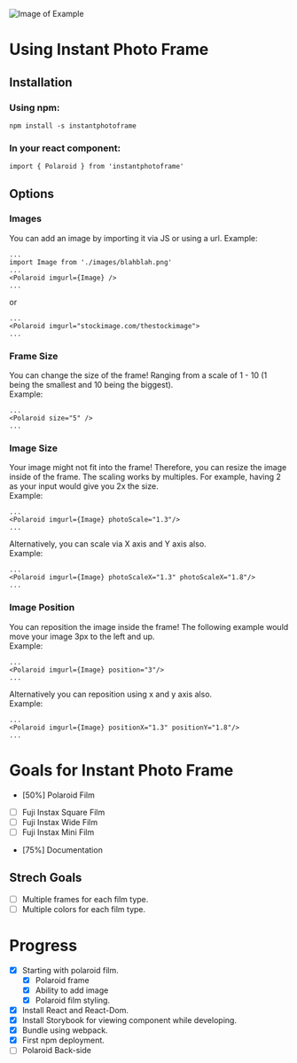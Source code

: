 ![Image of Example](https://i.imgur.com/HYQ3MwL.png)

# Using Instant Photo Frame

## Installation

### Using npm:

```
npm install -s instantphotoframe
```

### In your react component:

```
import { Polaroid } from 'instantphotoframe'
```

## Options

### Images

You can add an image by importing it via JS or using a url.
Example:

```
...
import Image from './images/blahblah.png'
...
<Polaroid imgurl={Image} />
...

```

or

```
...
<Polaroid imgurl="stockimage.com/thestockimage">
...

```

### Frame Size

You can change the size of the frame!
Ranging from a scale of 1 - 10 (1 being the smallest and 10 being the biggest).\
Example:

```
...
<Polaroid size="5" />
...
```

### Image Size

Your image might not fit into the frame! Therefore, you can resize the image inside of the frame.
The scaling works by multiples. For example, having 2 as your input would give you 2x the size.\
Example:

```
...
<Polaroid imgurl={Image} photoScale="1.3"/>
...
```

Alternatively, you can scale via X axis and Y axis also.\
Example:

```
...
<Polaroid imgurl={Image} photoScaleX="1.3" photoScaleX="1.8"/>
...
```

### Image Position

You can reposition the image inside the frame!
The following example would move your image 3px to the left and up.\
Example:

```
...
<Polaroid imgurl={Image} position="3"/>
...
```

Alternatively you can reposition using x and y axis also.\
Example:

```
...
<Polaroid imgurl={Image} positionX="1.3" positionY="1.8"/>
...
```

# Goals for Instant Photo Frame

- [50%] Polaroid Film
- [ ] Fuji Instax Square Film
- [ ] Fuji Instax Wide Film
- [ ] Fuji Instax Mini Film
- [75%] Documentation

## Strech Goals

- [ ] Multiple frames for each film type.
- [ ] Multiple colors for each film type.

# Progress

- [x] Starting with polaroid film.
  - [x] Polaroid frame
  - [x] Ability to add image
  - [x] Polaroid film styling.
- [x] Install React and React-Dom.
- [x] Install Storybook for viewing component while developing.
- [x] Bundle using webpack.
- [x] First npm deployment.
- [ ] Polaroid Back-side
